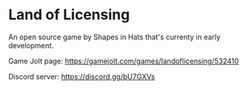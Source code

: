 # Land of Licensing
An open source game by Shapes in Hats that's currenty in early development.

Game Jolt page: https://gamejolt.com/games/landoflicensing/532410

Discord server: https://discord.gg/bU7GXVs
